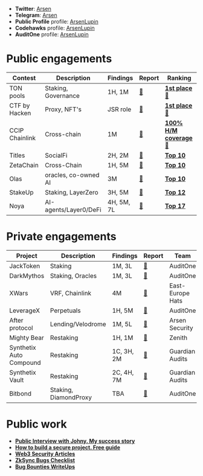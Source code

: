- **Twitter**: [Arsen](https://x.com/arsen_bt) 
- **Telegram**: [Arsen](https://t.me/arsen_cryptosec) 
- **Public Profile** profile: [ArsenLupin](https://audits.sherlock.xyz/watson/ArsenLupin)
- **Codehawks** profile: [ArsenLupin](https://codehawks.cyfrin.io/profile/clo0efgmz0000l808rjflfsbz/)
- **AuditOne** profile: [ArsenLupin](https://app.auditone.io/u/semen)

# Public engagements  

|Contest|Description|Findings|Report|Ranking|
|-------|-----------|--------|------|------|
|TON pools| Staking, Governance |1H, 1M|[📄]()|[**1st place**🏅](https://cantina.xyz/competitions/e9e9b3e0-f213-45e4-8d05-d72bf0c8787a/leaderboard)|
|CTF by Hacken|Proxy, NFT's|JSR role|[📄](https://x.com/hackenclub/status/1833873541592199649)|[**1st place**🏅](https://x.com/hackenclub/status/1833873541592199649)|
|CCIP Chainlink| Cross-chain | 1M | [📄](https://github.com/ArsenSecurity/Contests/blob/main/CCIP.md) |[**100% H/M coverage🏅**](https://codehawks.cyfrin.io/c/2024-07-CL-CCIP/results?lt=contest&sc=reward&sj=reward&page=1&t=leaderboard)|
|Titles|SocialFi|2H, 2M|[📄](https://github.com/Senya123/Contests/blob/main/Titles.md)|[**Top 10**](https://audits.sherlock.xyz/contests/326/leaderboard)|
|ZetaChain|Cross-Chain|1H, 5M|[📄](https://github.com/ArsenSecurity/Contests/blob/main/ZetaChain.md)|[**Top 10**](https://cantina.xyz/competitions/80a33cf0-ad69-4163-a269-d27756aacb5e/leaderboard)|
|Olas| oracles, co-owned AI| 3M |[📄](https://github.com/ArsenSecurity/Contests/blob/main/Olas.md)|[**Top 10**](https://code4rena.com/audits/2024-05-olas)|
|StakeUp|Staking, LayerZero|3H, 5M|[📄](https://github.com/ArsenSecurity/Contests/blob/main/StakeUP.md)|[**Top 12**](https://cantina.xyz/competitions/61087007-c7e9-4c4e-9d90-4e118933fecf/leaderboard)|
|Noya| AI-agents/Layer0/DeFi| 4H, 5M, 7L |[📄](https://code4rena.com/audits/2024-04-noya#top)|[**Top 17**](https://code4rena.com/audits/2024-04-noya)|



# Private engagements 

|Project|Description|Findings|Report|Team|
|-------|-----------|--------|------|------|
|JackToken|Staking|1M, 3L|[📄](https://www.auditone.io/audit-report/jacktoken-audit)|AuditOne|
|DarkMythos|Staking, Oracles|1M, 3L|[📄](https://www.canva.com/design/DAGZE5s9z8k/Ea7r_lScawxzl1RGTeY7YQ/edit)|AuditOne|
|XWars|VRF, Chainlink|4M|[📄](-)|East-Europe Hats|
|LeverageX|Perpetuals|1H, 5M|[📄](TBA)|AuditOne|
|After protocol|Lending/Velodrome|1M, 5L|[📄](TBA)|Arsen Security|
|Mighty Bear|Restaking|1H, 1M|[📄](https://github.com/zenith-security/reports/blob/main/reports/Mighty%20Bear%20-%20Zenith%20Audit%20Report.pdf)|Zenith|
|Synthetix Auto Compound|Restaking|1C, 3H, 2M|[📄](TBA)|Guardian Audits|
|Synthetix Vault|Restaking|2C, 4H, 7M|[📄](TBA)|Guardian Audits|
|Bitbond|Staking, DiamondProxy|TBA|[📄](TBA)|AuditOne|


# Public work
- [**Public Interview with Johny. My success story**](https://www.youtube.com/watch?v=KTjlWgYiMF4&t=505s)
- [**How to build a secure project. Free guide**](https://www.arsensecurity.com/blog/how-to-build-a-secure-project-free-guide)
- [**Web3 Security Articles**](https://mirror.xyz/0x3Cc99bfc69575CFA83658CAb5256D98143a2aAaa)
- [**ZkSync Bugs Checklist**](https://github.com/Senya123/ZkSync-PreviousBugs)
- [**Bug Bounties WriteUps**](https://github.com/Senya123/Bounties-Exploit-Bugs)

